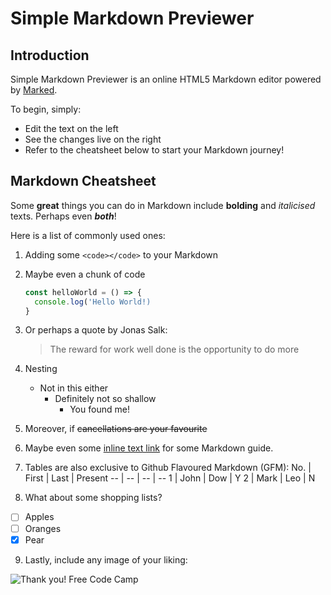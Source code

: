 # Simple Markdown Previewer
## Introduction
Simple Markdown Previewer is an online HTML5 Markdown editor powered by [Marked](https://marked.js.org/#/README.md).

To begin, simply:
- Edit the text on the left
- See the changes live on the right
- Refer to the cheatsheet below to start your Markdown journey!

## Markdown Cheatsheet
Some **great** things you can do in Markdown include **bolding** and _italicised_ texts. Perhaps even **_both_**!

Here is a list of commonly used ones:
1. Adding some `<code></code>` to your Markdown

2. Maybe even a chunk of code
    ```javascript
    const helloWorld = () => {
      console.log('Hello World!)
    }
    ```

3. Or perhaps a quote by Jonas Salk:
    > The reward for work well done is
    > the opportunity to do more

4. Nesting
	- Not in this either
		- Definitely not so shallow
			- You found me!

5. Moreover, if ~~cancellations are your favourite~~

6. Maybe even some [inline text link](https://guides.github.com/pdfs/markdown-cheatsheet-online.pdf) for some Markdown guide.

7. Tables are also exclusive to Github Flavoured Markdown (GFM):
    No. | First | Last | Present
    -- | -- | -- | --
    1 | John | Dow | Y
    2 | Mark | Leo | N

8. What about some shopping lists?
  - [ ] Apples
  - [ ] Oranges
  - [x] Pear

9. Lastly, include any image of your liking:

![Thank you! Free Code Camp](https://upload.wikimedia.org/wikipedia/commons/thumb/3/39/FreeCodeCamp_logo.png/375px-FreeCodeCamp_logo.png)
